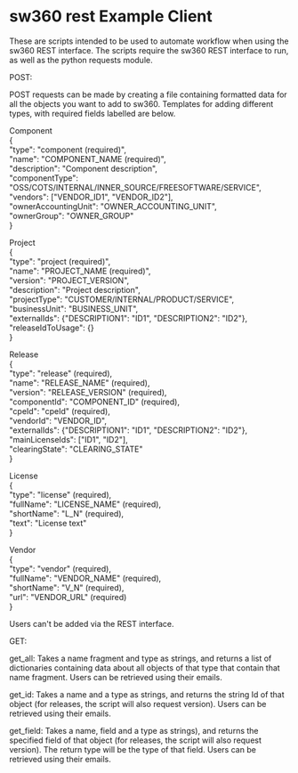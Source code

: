 # sw360 rest Example Client

These are scripts intended to be used to automate workflow when using the sw360 REST interface. The scripts require the sw360 REST interface to run, as well as the python requests module.

POST:

POST requests can be made by creating a file containing formatted data for all the objects you want to add to sw360. Templates for adding different types, with required fields labelled are below.

Component  
{  
  "type": "component (required)",  
  "name": "COMPONENT_NAME (required)",  
  "description": "Component description",  
  "componentType": "OSS/COTS/INTERNAL/INNER_SOURCE/FREESOFTWARE/SERVICE",  
  "vendors": ["VENDOR_ID1", "VENDOR_ID2"],  
  "ownerAccountingUnit": "OWNER_ACCOUNTING_UNIT",  
  "ownerGroup": "OWNER_GROUP"  
}

Project  
{  
  "type": "project (required)",  
  "name": "PROJECT_NAME (required)",  
  "version": "PROJECT_VERSION",  
  "description": "Project description",  
  "projectType": "CUSTOMER/INTERNAL/PRODUCT/SERVICE",  
  "businessUnit": "BUSINESS_UNIT",  
  "externalIds": {"DESCRIPTION1": "ID1", "DESCRIPTION2": "ID2"},  
  "releaseIdToUsage": {}  
}

Release  
{  
  "type": "release" (required),  
  "name": "RELEASE_NAME" (required),  
  "version": "RELEASE_VERSION" (required),  
  "componentId": "COMPONENT_ID" (required),  
  "cpeId": "cpeId" (required),  
  "vendorId": "VENDOR_ID",  
  "externalIds": {"DESCRIPTION1": "ID1", "DESCRIPTION2": "ID2"},  
  "mainLicenseIds": ["ID1", "ID2"],  
  "clearingState": "CLEARING_STATE"  
}

License  
{  
  "type": "license" (required),  
  "fullName": "LICENSE_NAME" (required),  
  "shortName": "L_N" (required),  
  "text": "License text"  
}

Vendor  
{  
  "type": "vendor" (required),  
  "fullName": "VENDOR_NAME" (required),  
  "shortName": "V_N" (required),  
  "url": "VENDOR_URL" (required)  
}

Users can't be added via the REST interface.

GET:

get_all: Takes a name fragment and type as strings, and returns a list of dictionaries containing data about all objects of that type that contain that name fragment. Users can be retrieved using their emails.

get_id: Takes a name and a type as strings, and returns the string Id of that object (for releases, the script will also request version). Users can be retrieved using their emails.

get_field: Takes a name, field and a type as strings), and returns the specified field of that object (for releases, the script will also request version). The return type will be the type of that field. Users can be retrieved using their emails.


